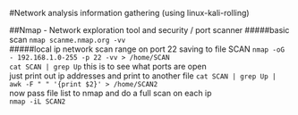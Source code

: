 #Network analysis information gathering (using linux-kali-rolling)

 ##Nmap - Network exploration tool and security / port scanner
 #####basic scan
 `nmap scanme.nmap.org -vv`  
#####local ip network scan range on port 22 saving to file SCAN
`nmap -oG - 192.168.1.0-255 -p 22 -vv > /home/SCAN`  
`cat SCAN | grep Up`  this is to see what ports are open  
just print out ip addresses and print to another file
`cat SCAN | grep Up | awk -F " " '{print $2}' > /home/SCAN2`  
now pass file list to nmap and do a full scan on each ip  
`nmap -iL SCAN2`  





